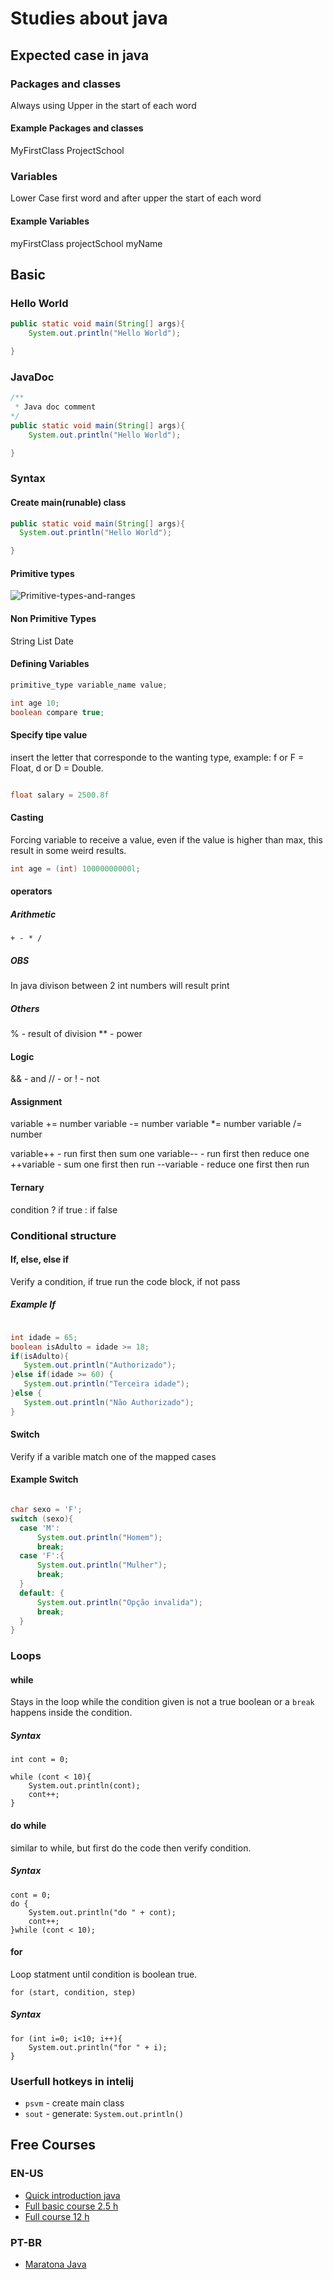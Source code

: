 # Studies about java

## Expected case in java

### Packages and classes

Always using Upper in the start of each word

#### Example Packages and classes

MyFirstClass
ProjectSchool

### Variables

Lower Case first word and after upper the start of each word

#### Example Variables

myFirstClass
projectSchool
myName

## Basic

### Hello World

```java
public static void main(String[] args){
    System.out.println("Hello World");

}
```

### JavaDoc

```java
/**
 * Java doc comment
*/
public static void main(String[] args){
    System.out.println("Hello World");

}
```

### Syntax

#### Create main(runable) class

```java
public static void main(String[] args){
  System.out.println("Hello World");

}
```

#### Primitive types

![Primitive-types-and-ranges](./java_primitive_types.jpg)

#### Non Primitive Types

String
List
Date

#### Defining Variables

```java
primitive_type variable_name value;

int age 10;
boolean compare true;
```

#### Specify tipe value

insert the letter that corresponde to the wanting type, example: f or F = Float, d or D = Double.

```java

float salary = 2500.8f

```

#### Casting

Forcing variable to receive a value, even if the value is higher than max, this result in some weird results.

```java
int age = (int) 10000000000l;

```

#### operators

##### Arithmetic

    + - * /

##### OBS

In java divison between 2 int numbers will result print

##### Others

% - result of division
** - power

#### Logic

&& - and
// - or
! - not

#### Assignment

variable += number
variable -= number
variable *= number
variable /= number

variable++ - run first then sum one
variable-- - run first then reduce one
++variable - sum one first then run
--variable - reduce one first then run

#### Ternary

condition ? if true : if false

### Conditional structure

#### If, else, else if

Verify a condition, if true run the code block, if not pass

##### Example If

```java

int idade = 65;
boolean isAdulto = idade >= 18;
if(isAdulto){
   System.out.println("Authorizado");
}else if(idade >= 60) {
   System.out.println("Terceira idade");
}else {
   System.out.println("Não Authorizado");
}

```

#### Switch

Verify if a varible match one of the mapped cases

#### Example Switch

```java

char sexo = 'F';
switch (sexo){
  case 'M':
      System.out.println("Homem");
      break;
  case 'F':{
      System.out.println("Mulher");
      break;
  }
  default: {
      System.out.println("Opção invalida");
      break;
  }
}

```

### Loops

#### while

Stays in the loop while the condition given is not a true boolean or a `break` happens inside the condition.

##### Syntax

```
int cont = 0;

while (cont < 10){
    System.out.println(cont);
    cont++;
}
```

#### do while

similar to while, but first do the code then verify condition.

##### Syntax

```
cont = 0;
do {
    System.out.println("do " + cont);
    cont++;
}while (cont < 10);
```

#### for

Loop statment until condition is boolean true.

`for (start, condition, step)`

##### Syntax

```
for (int i=0; i<10; i++){
    System.out.println("for " + i);
}
```

### Userfull hotkeys in intelij

+ `psvm` - create main class
+ `sout` - generate:  `System.out.println()`

## Free Courses

### EN-US

+ [Quick introduction java](https://www.youtube.com/watch?v=RRubcjpTkks)
+ [Full basic course 2.5 h](https://www.youtube.com/watch?v=eIrMbAQSU34)
+ [Full course 12 h](https://www.youtube.com/watch?v=xk4_1vDrzzo)

### PT-BR

+ [Maratona Java](https://www.youtube.com/playlist?list=PL62G310vn6nFIsOCC0H-C2infYgwm8SWW)
